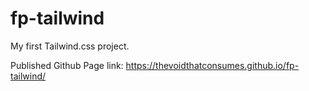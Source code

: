 # fp-tailwind
 My first Tailwind.css project.

 
Published Github Page link:
https://thevoidthatconsumes.github.io/fp-tailwind/